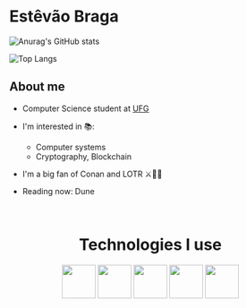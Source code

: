 # Estêvão Braga

![Anurag's GitHub stats](https://github-readme-stats.vercel.app/api?username=estevao-braga&show_icons=true&theme=tokyonight)

 ![Top Langs](https://github-readme-stats.vercel.app/api/top-langs/?username=estevao-braga&hide=javascript,css,scss,html&theme=tokyonight)


## About me

- Computer Science student at [UFG](https://inf.ufg.br/p/ciencia-computacao)

- I'm interested in 📚:
  - Computer systems
  - Cryptography, Blockchain
- I'm a big fan of Conan and LOTR ⚔️🧙‍♂️

- Reading now: Dune

<div  align="center"> 
  <div style="display: inline_block"><br>
    <h1 align="center">Technologies I use</h1>
    <img src="https://cdn.jsdelivr.net/gh/devicons/devicon/icons/neo4j/neo4j-original.svg" height="60" width="60"/>
    <img src="https://cdn.jsdelivr.net/gh/devicons/devicon/icons/docker/docker-original.svg" height="60" width="60"/>
    <img src="https://cdn.jsdelivr.net/gh/devicons/devicon/icons/rust/rust-plain.svg" height="60" width="60"/>
    <img src="https://cdn.jsdelivr.net/gh/devicons/devicon/icons/git/git-original.svg" height="60" width="60"/>
    <img src="https://cdn.jsdelivr.net/gh/devicons/devicon/icons/linux/linux-original.svg" height="60" width="60"/>
    <br>
</div>
